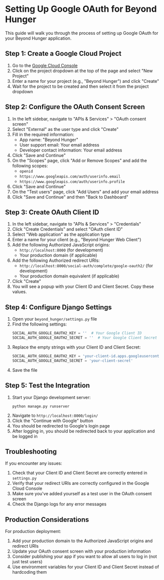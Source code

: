 # Setting Up Google OAuth for Beyond Hunger

This guide will walk you through the process of setting up Google OAuth for your Beyond Hunger application.

## Step 1: Create a Google Cloud Project

1. Go to the [Google Cloud Console](https://console.cloud.google.com/)
2. Click on the project dropdown at the top of the page and select "New Project"
3. Enter a name for your project (e.g., "Beyond Hunger") and click "Create"
4. Wait for the project to be created and then select it from the project dropdown

## Step 2: Configure the OAuth Consent Screen

1. In the left sidebar, navigate to "APIs & Services" > "OAuth consent screen"
2. Select "External" as the user type and click "Create"
3. Fill in the required information:
   - App name: "Beyond Hunger"
   - User support email: Your email address
   - Developer contact information: Your email address
4. Click "Save and Continue"
5. On the "Scopes" page, click "Add or Remove Scopes" and add the following scopes:
   - `openid`
   - `https://www.googleapis.com/auth/userinfo.email`
   - `https://www.googleapis.com/auth/userinfo.profile`
6. Click "Save and Continue"
7. On the "Test users" page, click "Add Users" and add your email address
8. Click "Save and Continue" and then "Back to Dashboard"

## Step 3: Create OAuth Client ID

1. In the left sidebar, navigate to "APIs & Services" > "Credentials"
2. Click "Create Credentials" and select "OAuth client ID"
3. Select "Web application" as the application type
4. Enter a name for your client (e.g., "Beyond Hunger Web Client")
5. Add the following Authorized JavaScript origins:
   - `http://localhost:8000` (for development)
   - Your production domain (if applicable)
6. Add the following Authorized redirect URIs:
   - `http://localhost:8000/social-auth/complete/google-oauth2/` (for development)
   - Your production domain equivalent (if applicable)
7. Click "Create"
8. You will see a popup with your Client ID and Client Secret. Copy these values.

## Step 4: Configure Django Settings

1. Open your `beyond_hunger/settings.py` file
2. Find the following settings:
   ```python
   SOCIAL_AUTH_GOOGLE_OAUTH2_KEY = ''  # Your Google Client ID
   SOCIAL_AUTH_GOOGLE_OAUTH2_SECRET = ''  # Your Google Client Secret
   ```
3. Replace the empty strings with your Client ID and Client Secret:
   ```python
   SOCIAL_AUTH_GOOGLE_OAUTH2_KEY = 'your-client-id.apps.googleusercontent.com'
   SOCIAL_AUTH_GOOGLE_OAUTH2_SECRET = 'your-client-secret'
   ```
4. Save the file

## Step 5: Test the Integration

1. Start your Django development server:
   ```
   python manage.py runserver
   ```
2. Navigate to `http://localhost:8000/login/`
3. Click the "Continue with Google" button
4. You should be redirected to Google's login page
5. After logging in, you should be redirected back to your application and be logged in

## Troubleshooting

If you encounter any issues:

1. Check that your Client ID and Client Secret are correctly entered in `settings.py`
2. Verify that your redirect URIs are correctly configured in the Google Cloud Console
3. Make sure you've added yourself as a test user in the OAuth consent screen
4. Check the Django logs for any error messages

## Production Considerations

For production deployment:

1. Add your production domain to the Authorized JavaScript origins and redirect URIs
2. Update your OAuth consent screen with your production information
3. Consider publishing your app if you want to allow all users to log in (not just test users)
4. Use environment variables for your Client ID and Client Secret instead of hardcoding them 